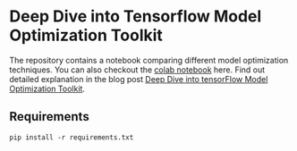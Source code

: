 # Deep Dive into Tensorflow Model Optimization Toolkit

The repository contains a notebook comparing different model optimization techniques. You can also checkout the [colab notebook](https://colab.research.google.com/github/spmallick/learnopencv/blob/master/A-Deep-Dive-into-Tensorflow-Model-Optimization/TensorFlow_Model_Optimization_Deeper_Dive_into_Model_Optimization.ipynb) here. Find out detailed explanation in the blog post [Deep Dive into tensorFlow Model Optimization Toolkit](https://learnopencv.com/deep-dive-into-tensorflow-model-optimization-toolkit/).


## Requirements

```
pip install -r requirements.txt
```

